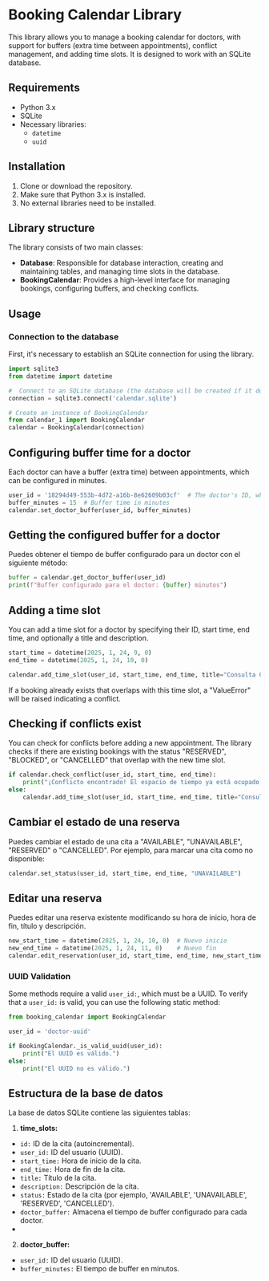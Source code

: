 # Booking Calendar Library

This library allows you to manage a booking calendar for doctors, with support for buffers (extra time between appointments), conflict management, and adding time slots. It is designed to work with an SQLite database.
## Requirements

- Python 3.x
- SQLite 
- Necessary libraries:
    - `datetime`
    - `uuid`

## Installation

1. Clone or download the repository.
2. Make sure that Python 3.x is installed.
3. No external libraries need to be installed.

## Library structure

The library consists of two main classes:
- **Database**: Responsible for database interaction, creating and maintaining tables, and managing time slots in the database.
- **BookingCalendar**: Provides a high-level interface for managing bookings, configuring buffers, and checking conflicts.

## Usage

### Connection to the database
First, it's necessary to establish an SQLite connection for using the library.

```python
import sqlite3
from datetime import datetime

#  Connect to an SQLite database (the database will be created if it doesn't exist)
connection = sqlite3.connect('calendar.sqlite')

# Create an instance of BookingCalendar
from calendar_1 import BookingCalendar
calendar = BookingCalendar(connection)
```

## Configuring buffer time for a doctor

Each doctor can have a buffer (extra time) between appointments, which can be configured in minutes. 
```python
user_id = '18294d49-553b-4d72-a16b-8e62609b03cf'  # The doctor's ID, which must be a valid UUID
buffer_minutes = 15  # Buffer time in minutes
calendar.set_doctor_buffer(user_id, buffer_minutes)

```

## Getting the configured buffer for a doctor
Puedes obtener el tiempo de buffer configurado para un doctor con el siguiente método:


```python
buffer = calendar.get_doctor_buffer(user_id)
print(f"Buffer configurado para el doctor: {buffer} minutos")
```
## Adding a time slot
You can add a time slot for a doctor by specifying their ID, start time, end time, and optionally a title and description.
```python
start_time = datetime(2025, 1, 24, 9, 0) 
end_time = datetime(2025, 1, 24, 10, 0)   

calendar.add_time_slot(user_id, start_time, end_time, title="Consulta General", description="Consulta de rutina")
```

If a booking already exists that overlaps with this time slot, a "ValueError" will be raised indicating a conflict.

## Checking if conflicts exist

You can check for conflicts before adding a new appointment. The library checks if there are existing bookings with the status "RESERVED", "BLOCKED", or "CANCELLED" that overlap with the new time slot.
```python
if calendar.check_conflict(user_id, start_time, end_time):
    print("¡Conflicto encontrado! El espacio de tiempo ya está ocupado.")
else:
    calendar.add_time_slot(user_id, start_time, end_time, title="Consulta General", description="Consulta de rutina")
```

## Cambiar el estado de una reserva

Puedes cambiar el estado de una cita a "AVAILABLE", "UNAVAILABLE", "RESERVED" o "CANCELLED". Por ejemplo, para marcar una cita como no disponible:
```python
calendar.set_status(user_id, start_time, end_time, "UNAVAILABLE")
```

## Editar una reserva

Puedes editar una reserva existente modificando su hora de inicio, hora de fin, título y descripción.
```python
new_start_time = datetime(2025, 1, 24, 10, 0)  # Nuevo inicio
new_end_time = datetime(2025, 1, 24, 11, 0)    # Nuevo fin
calendar.edit_reservation(user_id, start_time, end_time, new_start_time, new_end_time, title="Consulta Revisada")
```

### UUID Validation

Some methods require a valid `user_id:`, which must be a UUID. To verify that a `user_id:` is valid, you can use the following static method:
```python
from booking_calendar import BookingCalendar

user_id = 'doctor-uuid'

if BookingCalendar._is_valid_uuid(user_id):
    print("El UUID es válido.")
else:
    print("El UUID no es válido.")
```

## Estructura de la base de datos
La base de datos SQLite contiene las siguientes tablas:

1. **time_slots:** 
- `id:` ID de la cita (autoincremental).
- `user_id:` ID del usuario (UUID).
- `start_time:` Hora de inicio de la cita.
- `end_time:` Hora de fin de la cita.
- `title:` Título de la cita.
- `description:` Descripción de la cita.
- `status:` Estado de la cita (por ejemplo, 'AVAILABLE', 'UNAVAILABLE', 'RESERVED', 'CANCELLED').
- `doctor_buffer:` Almacena el tiempo de buffer configurado para cada doctor.
- 
2. **doctor_buffer:** 
- `user_id:` ID del usuario (UUID).
- `buffer_minutes:` El tiempo de buffer en minutos.

